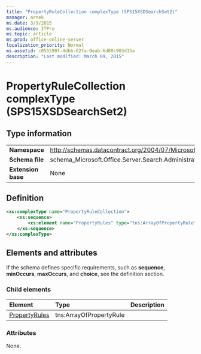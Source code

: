 ```yaml
---
title: "PropertyRuleCollection complexType (SPS15XSDSearchSet2)"
manager: arnek
ms.date: 3/9/2015
ms.audience: ITPro
ms.topic: article
ms.prod: office-online-server
localization_priority: Normal
ms.assetid: c055590f-4dbb-62fa-0eab-6d80c903d15a
description: "Last modified: March 09, 2015"
---
```


# PropertyRuleCollection complexType (SPS15XSDSearchSet2)

 
  
## Type information

|||
|:-----|:-----|
|**Namespace** <br/> |http://schemas.datacontract.org/2004/07/Microsoft.Office.Server.Search.Administration  <br/> |
|**Schema file** <br/> |schema_Microsoft.Office.Server.Search.Administration.xsd  <br/> |
|**Extension base** <br/> |None  <br/> |
   
## Definition

```XML
<xs:complexType name="PropertyRuleCollection">
    <xs:sequence>
        <xs:element name="PropertyRules" type="tns:ArrayOfPropertyRule" minOccurs="0"></xs:element>
    </xs:sequence>
</xs:complexType>

```

## Elements and attributes

If the schema defines specific requirements, such as **sequence**, **minOccurs**, **maxOccurs**, and **choice**, see the definition section. 
  
### Child elements

|**Element**|**Type**|**Description**|
|:-----|:-----|:-----|
|[PropertyRules](propertyrules-element-propertyrulecollection-complextypesps15xsdsearchset2.md) <br/> |tns:ArrayOfPropertyRule  <br/> ||
   
### Attributes

None.
  

